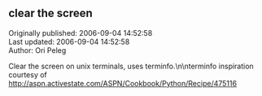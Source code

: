 ## clear the screen  
Originally published: 2006-09-04 14:52:58  
Last updated: 2006-09-04 14:52:58  
Author: Ori Peleg  
  
Clear the screen on unix terminals, uses terminfo.\n\nterminfo inspiration courtesy of http://aspn.activestate.com/ASPN/Cookbook/Python/Recipe/475116